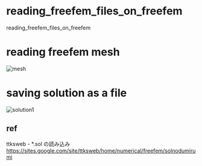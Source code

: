 # reading_freefem_files_on_freefem
reading_freefem_files_on_freefem

# reading freefem mesh

![mesh](https://user-images.githubusercontent.com/1296728/220420008-621bd6ce-3a3b-4e80-9695-c03d53826aef.png)

# saving solution as a file

![solution1](https://user-images.githubusercontent.com/1296728/220450458-b0aba376-3f25-4f6d-9665-ec0ecfea8b29.png)

## ref

ttksweb - *.sol の読み込み https://sites.google.com/site/ttksweb/home/numerical/freefem/solnodumirumi

